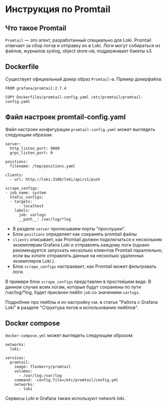 # Инструкция по Promtail

## Что такое Promtail

`Promtail` — это агент, разработанный специально для Loki. Promtail отвечает за сбор логов и отправку их в Loki. Логи могут собираться из файлов, журналов syslog, object store-ов, поддерживает бакеты s3.

## Dockerfile

Существует официальный докер образ `Promtail`-а. Пример докерфайла:

    FROM grafana/promtail:2.7.4

    COPY Dockerfiles/promtail-config.yaml /etc/promtail/promtail-config.yaml

## Файл настроек promtail-config.yaml

Файл настроек конфигурации `promtail-config.yaml` может выглядеть следующим образом:

    server:
      http_listen_port: 9080
      grpc_listen_port: 0

    positions:
      filename: /tmp/positions.yaml

    clients:
      - url: http://loki:3100/loki/api/v1/push

    scrape_configs:
    - job_name: system
      static_configs:
      - targets:
          - localhost
        labels:
          job: varlogs
          __path__: /var/log/*log

* В разделе `server` прописываем порты "прослушки".
* Блок `positions` определяет как сохранять promtail файлы
* `clients` описывает, как Promtail должен подключаться к нескольким экземплярам Grafana Loki и отправлять каждому логи (однако рекомендуется запускать несколько клиентов Promtail параллельно, если вы хотите отправлять данные на несколько удаленных экземпляров Loki.).
* Блок `scrape_configs` настраивает, как Promtail может фильтровать логи.

В примере блок `scrape_configs` представлен в простейшем виде. В данном случае всем логам, которые будут сохранены по пути /var/log/*log, будет присвоен лейбл `job` со значением `varlogs`.

Подробнее про лейблы и их настройку см. в статье "Работа с Grafana Loki" в разделе "Структура логов и использование лейблов".

## Docker compose

`docker-compose.yml` может выглядеть следующим образом:

    networks:
      loki:

    services:
      promtail:
        image: flexberry/promtail
        volumes:
          - /var/log:/var/log
        command: -config.file=/etc/promtail/config.yml
        networks:
          - loki

Сервисы Loki и Grafana также используют network loki.
